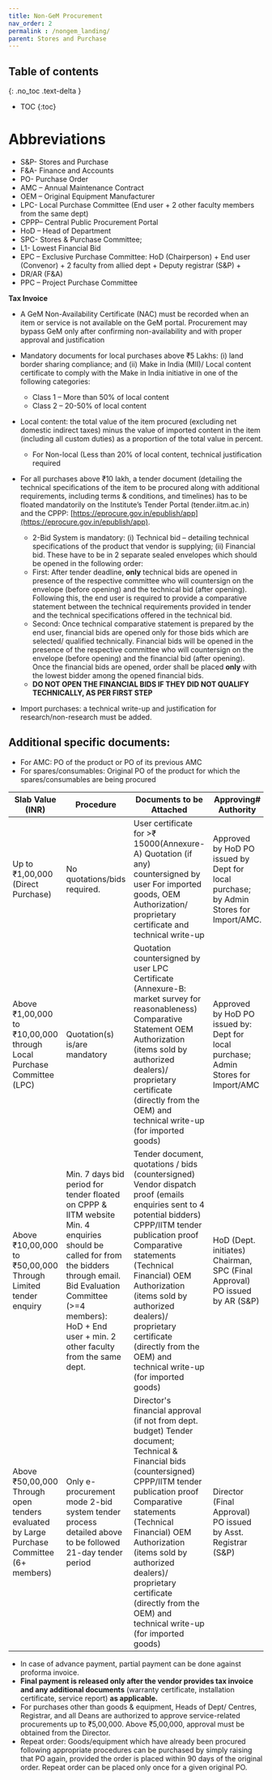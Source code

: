 ```yaml
---
title: Non-GeM Procurement
nav_order: 2
permalink : /nongem_landing/
parent: Stores and Purchase
---
```


## Table of contents
{: .no_toc .text-delta } 
* TOC
{:toc}

# Abbreviations

* S&P- Stores and Purchase
* F&A- Finance and Accounts
* PO- Purchase Order
* AMC – Annual Maintenance Contract
* OEM – Original Equipment Manufacturer
* LPC- Local Purchase Committee (End user +  2 other faculty members from the same dept)
* CPPP– Central Public Procurement Portal
* HoD – Head of Department
* SPC- Stores & Purchase Committee;
* L1- Lowest Financial Bid
* EPC – Exclusive Purchase Committee: HoD (Chairperson) + End user (Convenor) + 2 faculty from allied dept + Deputy registrar (S&P) +
* DR/AR (F\&A)
* PPC – Project Purchase Committee

**Tax Invoice**

* A GeM Non-Availability Certificate (NAC) must be recorded when an item or service is not available on the GeM portal. Procurement may bypass GeM only after confirming non-availability and with proper approval and justification

* Mandatory documents for local purchases above ₹5 Lakhs: (i) land border sharing compliance; and (ii) Make in India (MII)/ Local content certificate to comply with the Make in India initiative in one of the following categories:
  * Class 1 – More than 50% of local content 
  * Class 2 – 20-50% of local content

* Local content: the total value of the item procured (excluding net domestic indirect taxes) minus the value of imported content in the item (including all custom duties) as a proportion of the total value in percent. 
  * For Non-local (Less than 20% of local content, technical justification required

* For all purchases above ₹10 lakh, a tender document (detailing the technical specifications of the item to be procured along with additional requirements, including terms & conditions, and timelines) has to be floated mandatorily on the Institute’s Tender Portal (tender.iitm.ac.in) and the CPPP: [https://eprocure.gov.in/epublish/app](https://eprocure.gov.in/epublish/app). 
  * 2-Bid System is mandatory: (i) Technical bid – detailing technical specifications of the product that vendor is supplying; (ii) Financial bid. These have to be in 2 separate sealed envelopes which should be opened in the following order:
  * First: After tender deadline, **only** technical bids are opened in presence of the respective committee who will countersign on the envelope (before opening) and the technical bid (after opening). Following this, the end user is required to provide a comparative statement between the technical requirements provided in tender and the technical specifications offered in the technical bid. 
  * Second: Once technical comparative statement is prepared by the end user, financial bids are opened only for those bids which are selected/ qualified technically. Financial bids will be opened in the presence of the respective committee who will countersign on the envelope (before opening) and the financial bid (after opening). Once the financial bids are opened, order shall be placed **only** with the lowest bidder among the opened financial bids. 
  * **DO NOT OPEN THE FINANCIAL BIDS IF THEY DID NOT QUALIFY TECHNICALLY, AS PER FIRST STEP**

* Import purchases: a technical write-up and justification for research/non-research must be added.

## Additional specific documents:
* For AMC: PO of the product or PO of its previous AMC  
* For spares/consumables: Original PO of the product for which the spares/consumables are being procured

| Slab Value (INR) | Procedure | Documents to be Attached | Approving# Authority |
| ----- | ----- | ----- | ----- |
| Up to ₹1,00,000 (Direct Purchase) |  No quotations/bids required. | User certificate for \>₹ 15000(Annexure-A) Quotation (if any) countersigned by user For imported goods, OEM Authorization/ proprietary certificate and technical write-up | Approved by HoD PO issued by Dept for local purchase; by Admin Stores for Import/AMC. |
| Above ₹1,00,000 to ₹10,00,000 through Local Purchase Committee (LPC) |  Quotation(s) is/are mandatory | Quotation countersigned by user LPC Certificate (Annexure-B: market survey for reasonableness) Comparative Statement OEM Authorization (items sold by authorized dealers)/ proprietary certificate (directly from the OEM) and technical write-up (for imported goods) | Approved by HoD PO issued by: Dept for local purchase; Admin Stores for Import/AMC |
| Above ₹10,00,000 to ₹50,00,000 Through Limited tender enquiry | Min. 7 days bid period for tender floated on CPPP & IITM website Min. 4 enquiries should be called for from the bidders through email. Bid Evaluation Committee (\>=4 members): HoD \+ End user \+ min. 2 other faculty from the same dept. | Tender document, quotations / bids (countersigned) Vendor dispatch proof (emails enquiries sent to 4 potential bidders) CPPP/IITM tender publication proof Comparative statements (Technical Financial) OEM Authorization (items sold by authorized dealers)/ proprietary certificate (directly from the OEM) and technical write-up (for imported goods) | HoD (Dept. initiates) Chairman, SPC (Final Approval) PO issued by AR (S\&P) |
| Above ₹50,00,000   Through open tenders evaluated by Large Purchase Committee (6+ members) | Only e-procurement mode 2-bid system tender process detailed above to be followed 21-day tender period   | Director's financial approval (if not from dept. budget) Tender document; Technical & Financial bids (countersigned) CPPP/IITM tender publication proof Comparative statements (Technical Financial) OEM Authorization (items sold by authorized dealers)/ proprietary certificate (directly from the OEM) and technical write-up (for imported goods) | Director (Final Approval) PO issued by Asst. Registrar (S\&P) |

* In case of advance payment, partial payment can be done against proforma invoice.  
* **Final payment is released only after the vendor provides tax invoice and any additional documents** (warranty certificate, installation certificate, service report) **as applicable.**  
* For purchases other than goods & equipment, Heads of Dept/ Centres, Registrar, and all Deans are authorized to approve service-related procurements up to ₹5,00,000.  Above ₹5,00,000, approval must be obtained from the Director.  
* Repeat order: Goods/equipment which have already been procured following appropriate procedures can be purchased by simply raising that PO again, provided the order is placed within 90 days of the original order. Repeat order can be placed only once for a given original PO.
